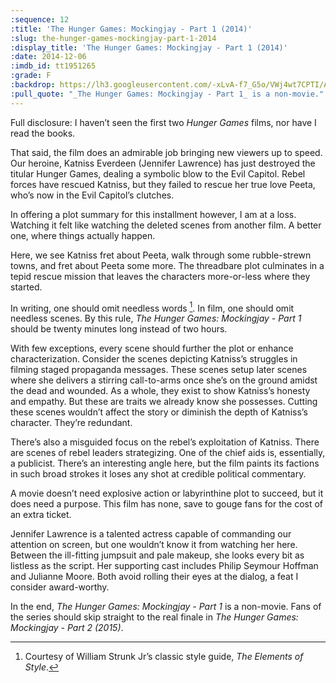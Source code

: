 ```yaml
---
:sequence: 12
:title: 'The Hunger Games: Mockingjay - Part 1 (2014)'
:slug: the-hunger-games-mockingjay-part-1-2014
:display_title: 'The Hunger Games: Mockingjay - Part 1 (2014)'
:date: 2014-12-06
:imdb_id: tt1951265
:grade: F
:backdrop: https://lh3.googleusercontent.com/-xLvA-f7_G5o/VWj4wt7CPTI/AAAAAAAACsM/F_MxYPZzbQk/w1000-rj/the-hunger-games-mockingjay-part-1-2014.jpg
:pull_quote: "_The Hunger Games: Mockingjay - Part 1_ is a non-movie."
---
```

Full disclosure: I haven’t seen the first two _Hunger Games_ films, nor have I read the books.

That said, the film does an admirable job bringing new viewers up to speed. Our heroine, Katniss Everdeen (Jennifer Lawrence) has just destroyed the titular Hunger Games, dealing a symbolic blow to the Evil Capitol. Rebel forces have rescued Katniss, but they failed to rescue her true love Peeta, who’s now in the Evil Capitol’s clutches.

In offering a plot summary for this installment however, I am at a loss. Watching it felt like watching the deleted scenes from another film. A better one, where things actually happen.

Here, we see Katniss fret about Peeta, walk through some rubble-strewn towns, and fret about Peeta some more. The threadbare plot culminates in a tepid rescue mission that leaves the characters more-or-less where they started.

In writing, one should omit needless words [^1]. In film, one should omit needless scenes. By this rule, _The Hunger Games: Mockingjay - Part 1_ should be twenty minutes long instead of two hours.

With few exceptions, every scene should further the plot or enhance characterization. Consider the scenes depicting Katniss’s struggles in filming staged propaganda messages. These scenes setup later scenes where she delivers a stirring call-to-arms once she’s on the ground amidst the dead and wounded. As a whole, they exist to show Katniss’s honesty and empathy. But these are traits we already know she possesses. Cutting these scenes wouldn’t affect the story or diminish the depth of Katniss’s character. They’re redundant.

There’s also a misguided focus on the rebel’s exploitation of Katniss. There are scenes of rebel leaders strategizing. One of the chief aids is, essentially, a publicist. There’s an interesting angle here, but the film paints its factions in such broad strokes it loses any shot at credible political commentary.

A movie doesn’t need explosive action or labyrinthine plot to succeed, but it does need a purpose. This film has none, save to gouge fans for the cost of an extra ticket.

Jennifer Lawrence is a talented actress capable of commanding our attention on screen, but one wouldn’t know it from watching her here. Between the ill-fitting jumpsuit and pale makeup, she looks every bit as listless as the script. Her supporting cast includes Philip Seymour Hoffman and Julianne Moore. Both avoid rolling their eyes at the dialog, a feat I consider award-worthy.

In the end, _The Hunger Games: Mockingjay - Part 1_ is a non-movie. Fans of the series should skip straight to the real finale in _The Hunger Games: Mockingjay - Part 2 (2015)_.
 
[^1]: Courtesy of William Strunk Jr’s classic style guide, _The Elements of Style_.